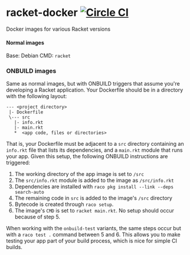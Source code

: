 # racket-docker [![Circle CI](https://circleci.com/gh/jackfirth/racket-docker.svg?style=svg)](https://circleci.com/gh/jackfirth/racket-docker)
Docker images for various Racket versions

#### Normal images

Base: Debian
CMD: `racket`

### ONBUILD images

Same as normal images, but with ONBUILD triggers that assume you're developing a Racket application. Your Dockerfile should be in a directory with the following layout:

```
--- <project directory>
 |- Dockerfile
 \--- src
   |- info.rkt
   |- main.rkt
   *  <app code, files or directories>
```

That is, your Dockerfile must be adjacent to a `src` directory containing an `info.rkt` file that lists its dependencies, and a `main.rkt` module that runs your app. Given this setup, the following ONBUILD instructions are triggered:

1. The working directory of the app image is set to `/src`
2. The `src/info.rkt` module is added to the image as `/src/info.rkt`
3. Dependencies are installed with `raco pkg install --link --deps search-auto`
4. The remaining code in `src` is added to the image's `/src` directory
5. Bytecode is created through `raco setup`.
6. The image's `CMD` is set to `racket main.rkt`. No setup should occur because of step 5.

When working with the `onbuild-test` variants, the same steps occur but with a `raco test .` command between 5 and 6. This allows you to make testing your app part of your build process, which is nice for simple CI builds.
